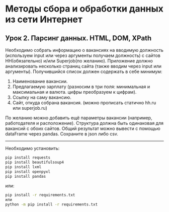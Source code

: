 # Методы сбора и обработки данных из сети Интернет


## Урок 2. Парсинг данных. HTML, DOM, XPath
Необходимо собрать информацию о вакансиях на вводимую должность (используем input или через аргументы получаем должность) с сайтов HH(обязательно) и/или Superjob(по желанию). Приложение должно анализировать несколько страниц сайта (также вводим через input или аргументы). Получившийся список должен содержать в себе минимум:

1. Наименование вакансии.
2. Предлагаемую зарплату (разносим в три поля: минимальная и максимальная и валюта. цифры преобразуем к цифрам).
3. Ссылку на саму вакансию.
4. Сайт, откуда собрана вакансия. (можно прописать статично hh.ru или superjob.ru)

По желанию можно добавить ещё параметры вакансии (например, работодателя и расположение). Структура должна быть одинаковая для вакансий с обоих сайтов. Общий результат можно вывести с помощью dataFrame через pandas. Сохраните в json либо csv.

---

Необходимо установить:

```bash
pip install requests
pip install beautifulsoup4
pip install lxml
pip install openpyxl
pip install pandas
```
или:

```bash
pip install -r requirements.txt
или
python -m pip install -r requirements.txt
```